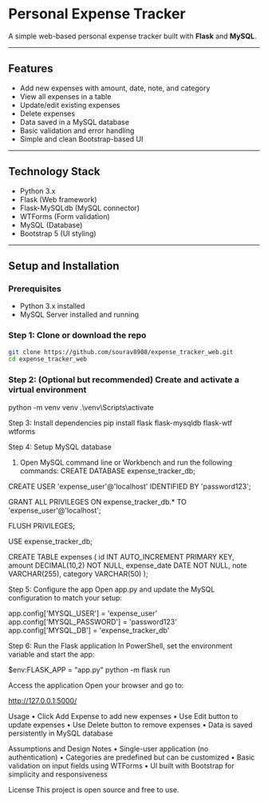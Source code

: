 # Personal Expense Tracker

A simple web-based personal expense tracker built with **Flask** and **MySQL**.

---

## Features

- Add new expenses with amount, date, note, and category  
- View all expenses in a table  
- Update/edit existing expenses  
- Delete expenses  
- Data saved in a MySQL database  
- Basic validation and error handling  
- Simple and clean Bootstrap-based UI

---

## Technology Stack

- Python 3.x  
- Flask (Web framework)  
- Flask-MySQLdb (MySQL connector)  
- WTForms (Form validation)  
- MySQL (Database)  
- Bootstrap 5 (UI styling)

---

## Setup and Installation

### Prerequisites

- Python 3.x installed  
- MySQL Server installed and running

### Step 1: Clone or download the repo

```bash
git clone https://github.com/sourav8908/expense_tracker_web.git
cd expense_tracker_web

```

### Step 2: (Optional but recommended) Create and activate a virtual environment
python -m venv venv
.\venv\Scripts\activate


Step 3: Install dependencies
pip install flask flask-mysqldb flask-wtf wtforms


Step 4: Setup MySQL database
1. Open MySQL command line or Workbench and run the following commands:
CREATE DATABASE expense_tracker_db;

CREATE USER 'expense_user'@'localhost' IDENTIFIED BY 'password123';

GRANT ALL PRIVILEGES ON expense_tracker_db.* TO 'expense_user'@'localhost';

FLUSH PRIVILEGES;

USE expense_tracker_db;

CREATE TABLE expenses (
    id INT AUTO_INCREMENT PRIMARY KEY,
    amount DECIMAL(10,2) NOT NULL,
    expense_date DATE NOT NULL,
    note VARCHAR(255),
    category VARCHAR(50)
);


Step 5: Configure the app
Open app.py and update the MySQL configuration to match your setup:

app.config['MYSQL_USER'] = 'expense_user'
app.config['MYSQL_PASSWORD'] = 'password123'
app.config['MYSQL_DB'] = 'expense_tracker_db'



Step 6: Run the Flask application
In PowerShell, set the environment variable and start the app:

$env:FLASK_APP = "app.py"
python -m flask run


Access the application
Open your browser and go to:

http://127.0.0.1:5000/


Usage
• Click Add Expense to add new expenses
• Use Edit button to update expenses
• Use Delete button to remove expenses
• Data is saved persistently in MySQL database

Assumptions and Design Notes
• Single-user application (no authentication)
• Categories are predefined but can be customized
• Basic validation on input fields using WTForms
• Ul built with Bootstrap for simplicity and responsiveness

License
This project is open source and free to use.









